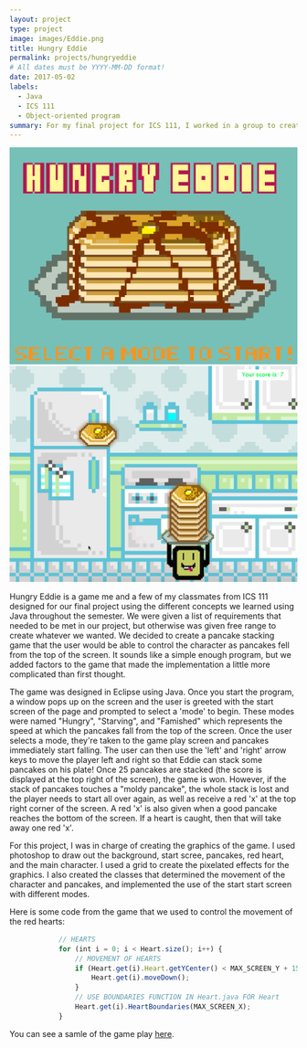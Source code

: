 ```yaml
---
layout: project
type: project
image: images/Eddie.png
title: Hungry Eddie
permalink: projects/hungryeddie
# All dates must be YYYY-MM-DD format!
date: 2017-05-02
labels:
  - Java
  - ICS 111
  - Object-oriented program
summary: For my final project for ICS 111, I worked in a group to create a pancake stacking game using Java.
---
```


<div class="ui small rounded images">
  <img class="ui image" src="../images/StartScreen.png">
  <img class="ui image" src="../images/HungryEddieGamePlay.png">
</div>

Hungry Eddie is a game me and a few of my classmates from ICS 111 designed for our final project using the different concepts we learned using Java throughout the semester. We were given a list of requirements that needed to be met in our project, but otherwise was given free range to create whatever we wanted. We decided to create a pancake stacking game that the user would be able to control the character as pancakes fell from the top of the screen. It sounds like a simple enough program, but we added factors to the game that made the implementation a little more complicated than first thought.

The game was designed in Eclipse using Java. Once you start the program, a window pops up on the screen and the user is greeted with the start screen of the page and prompted to select a 'mode' to begin. These modes were named "Hungry", "Starving", and "Famished" which represents the speed at which the pancakes fall from the top of the screen. Once the user selects a mode, they're taken to the game play screen and pancakes immediately start falling. The user can then use the 'left' and 'right' arrow keys to move the player left and right so that Eddie can stack some pancakes on his plate! Once 25 pancakes are stacked (the score is displayed at the top right of the screen), the game is won. However, if the stack of pancakes touches a "moldy pancake", the whole stack is lost and the player needs to start all over again, as well as receive a red 'x' at the top right corner of the screen. A red 'x' is also given when a good pancake reaches the bottom of the screen. If a heart is caught, then that will take away one red 'x'.

For this project, I was in charge of creating the graphics of the game. I used photoshop to draw out the background, start scree, pancakes, red heart, and the main character. I used a grid to create the pixelated effects for the graphics. I also created the classes that determined the movement of the character and pancakes, and implemented the use of the start start screen with different modes.

Here is some code from the game that we used to control the movement of the red hearts:

```js
			// HEARTS
			for (int i = 0; i < Heart.size(); i++) {
				// MOVEMENT OF HEARTS
				if (Heart.get(i).Heart.getYCenter() < MAX_SCREEN_Y + 150) {
					Heart.get(i).moveDown();
				}
				// USE BOUNDARIES FUNCTION IN Heart.java FOR Heart
				Heart.get(i).HeartBoundaries(MAX_SCREEN_X);
			}
```

You can see a samle of the game play [here](https://www.youtube.com/watch?v=Kk029e7Ucdc).



